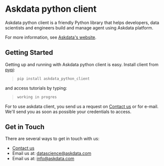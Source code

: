 # Askdata python client

Askdata python client is a friendly Python library that helps developers, data scientists and engineers build and manage agent using Askdata platform. 

For more information, see [Askdata's website](https://askdata.com).

## Getting Started

Getting up and running with Askdata python client is easy. Install client from [pypi](https://pypi.org/project/...../):

>```sh
>pip install askdata_python_client
>```

and access tutorials by typing:

>```sh
>working in progres
>```
For to use askdata client, you send us a request on [Contact us](https://www.askdata.com/contact) or for e-mail.
We'll send you as soon as possible your credentials to access.

## Get in Touch
There are several ways to get in touch with us:

* [Contact us](https://www.askdata.com/contact)
* Email us at: datascience@askdata.com
* Email us at: info@askdata.com